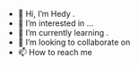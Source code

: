 - 👋 Hi, I’m Hedy .
- 👀 I’m interested in ...
- 🌱 I’m currently learning .
- 💞️ I’m looking to collaborate on 
- 📫 How to reach me

<!---
hedy992/hedy992 is a ✨ special ✨ repository because its `README.md` (this file) appears on your GitHub profile.
You can click the Preview link to take a look at your changes.
--->
